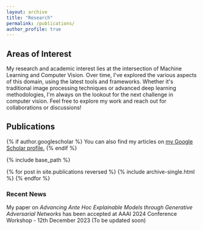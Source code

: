 ```yaml
---
layout: archive
title: "Research"
permalink: /publications/
author_profile: true
---
```


## Areas of Interest
My research and academic interest lies at the intersection of Machine Learning and Computer Vision. Over time, I've explored the various aspects of this domain, using the latest tools and frameworks. Whether it's traditional image processing techniques or advanced deep learning methodologies, I'm always on the lookout for the next challenge in computer vision. Feel free to explore my work and reach out for collaborations or discussions!

## Publications

{% if author.googlescholar %}
  You can also find my articles on <u><a href="{{author.googlescholar}}">my Google Scholar profile</a>.</u>
{% endif %}

{% include base_path %}

{% for post in site.publications reversed %}
  {% include archive-single.html %}
{% endfor %}

### Recent News
My paper on <i>Advancing Ante Hoc Explainable Models through Generative Adversarial Networks</i> has been accepted at AAAI 2024 Conference Workshop - 12th December 2023 (To be updated soon)